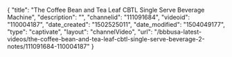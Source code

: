 {
    "title": "The Coffee Bean and Tea Leaf CBTL Single Serve Beverage Machine",
    "description": "",
    "channelid": "111091684",
    "videoid": "110004187",
    "date_created": "1502525011",
    "date_modified": "1504049177",
    "type": "captivate",
    "layout": "channelVideo",
    "url": "\/bbbusa-latest-videos\/the-coffee-bean-and-tea-leaf-cbtl-single-serve-beverage-2-notes\/111091684-110004187"
}